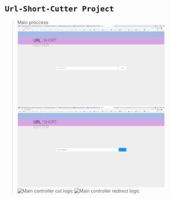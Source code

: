 ﻿# `Url-Short-Cutter Project`
  > Main proccess
![Home page](https://github.com/ousookie/java/blob/main/UrlShortCutter/images/usrl-short-cutter_home_page.png)
![Input field for long source URL](https://github.com/ousookie/java/blob/main/UrlShortCutter/images/url-short-cutter_main_logic1.png)
![Main controller cut logic](https://github.com/ousookie/java/blob/main/UrlShortCutter/images/url-short-cutter_main_logic2.png)
![Main controller redirect logic](https://github.com/ousookie/java/blob/main/UrlShortCutter/images/url-short-cutter_main_logic3.png)